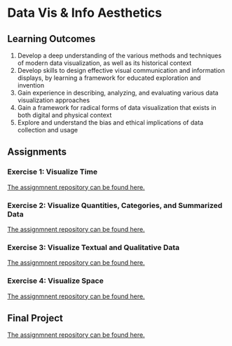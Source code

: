 # Data Vis & Info Aesthetics

## Learning Outcomes 
1. Develop a deep understanding of the various methods and techniques of modern data visualization, as well as its historical context 
2. Develop skills to design effective visual communication and information displays, by learning a framework for educated exploration and invention
3. Gain experience in describing, analyzing, and evaluating various data visualization approaches 
4. Gain a framework for radical forms of data visualization that exists in both digital and physical context 
5. Explore and understand the bias and ethical implications of data collection and usage 

## Assignments

### Exercise 1: Visualize Time 

<a href="https://github.com/ibonnet/data-vis-info-aesthetics/tree/main/Visualize-Time">The assignmnent repository can be found here.</a>


### Exercise 2: Visualize Quantities, Categories, and Summarized Data

<a href="https://github.com/ibonnet/data-vis-info-aesthetics/tree/main/Visualize-Quantities">The assignmnent repository can be found here.</a>

### Exercise 3: Visualize Textual and Qualitative Data 

<a href="https://github.com/ibonnet/data-vis-info-aesthetics/tree/main/Visualize-Textual-Qualitative-Data">The assignmnent repository can be found here.</a>

### Exercise 4: Visualize Space

<a href="https://github.com/ibonnet/data-vis-info-aesthetics/tree/main/Visualize-Space">The assignmnent repository can be found here.</a>

## Final Project

<a href="https://github.com/ibonnet/data-vis-info-aesthetics/tree/main/Final-Project">The assignmnent repository can be found here.</a>
